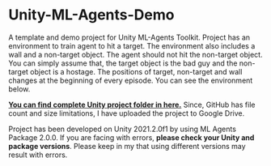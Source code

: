 # Unity-ML-Agents-Demo


A template and demo project for Unity ML-Agents Toolkit. Project has an environment to train agent to hit a target. The environment also includes a wall and a non-target object. The agent should not hit the non-target object. You can simply assume that, the target object is the bad guy and the non-target object is a hostage. The positions of target, non-target and wall changes at the beginning of every episode. You can see the environment below.


**[You can find complete Unity project folder in here.](https://drive.google.com/drive/folders/1i45Nl_Ew3kjEa1NUfoKRF3wzHv-Z00bp?usp=sharing)** Since, GitHub has file count and size limitations, I have uploaded the project to Google Drive.

Project has been developed on Unity 2021.2.0f1 by using ML Agents Package 2.0.0. If you are facing with errors, **please check your Unity and package versions**. Please keep in my that using different versions may result with errors.
